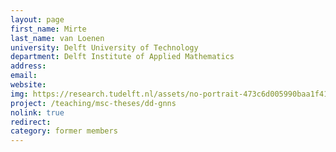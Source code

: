 ```yaml
---
layout: page
first_name: Mirte
last_name: van Loenen
university: Delft University of Technology
department: Delft Institute of Applied Mathematics
address:
email:
website:
img: https://research.tudelft.nl/assets/no-portrait-473c6d005990baa1f418d9c668dcd4ec.png
project: /teaching/msc-theses/dd-gnns
nolink: true
redirect:
category: former members
---
```

